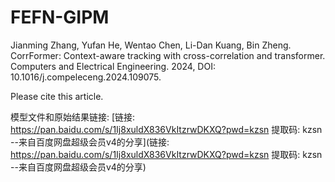 # FEFN-GIPM

Jianming Zhang, Yufan He, Wentao Chen, Li-Dan Kuang, Bin Zheng. CorrFormer: Context-aware tracking with cross-correlation and transformer. Computers and Electrical Engineering. 2024, DOI: 10.1016/j.compeleceng.2024.109075.

Please cite this article.

模型文件和原始结果链接: [链接: https://pan.baidu.com/s/1Ij8xuldX836VkItzrwDKXQ?pwd=kzsn 提取码: kzsn 
--来自百度网盘超级会员v4的分享](链接: https://pan.baidu.com/s/1Ij8xuldX836VkItzrwDKXQ?pwd=kzsn 提取码: kzsn 
--来自百度网盘超级会员v4的分享)

